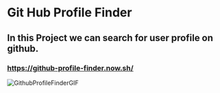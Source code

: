 # Git Hub Profile Finder

## In this Project we can search for user profile on github.

### https://github-profile-finder.now.sh/
![GithubProfileFinderGIF](https://user-images.githubusercontent.com/23414927/84502295-b735f680-acd5-11ea-9992-d807de902bb9.gif)
